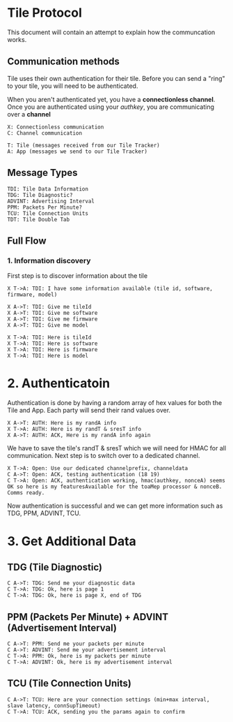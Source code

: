 # Tile Protocol
This document will contain an attempt to explain how the communcation works.

## Communication methods
Tile uses their own authentication for their tile.
Before you can send a "ring" to your tile, you will need to be authenticated.

When you aren't authenticated yet, you have a **connectionless channel**.
Once you are authenticated using your _authkey_, you are communicating over a **channel**

```
X: Connectionless communication
C: Channel communication
```

```
T: Tile (messages received from our Tile Tracker)
A: App (messages we send to our Tile Tracker)
```

## Message Types
```
TDI: Tile Data Information
TDG: Tile Diagnostic?
ADVINT: Advertising Interval
PPM: Packets Per Minute?
TCU: Tile Connection Units
TDT: Tile Double Tab
```

## Full Flow
### 1. Information discovery
First step is to discover information about the tile
```
X T->A: TDI: I have some information available (tile id, software, firmware, model)

X A->T: TDI: Give me tileId
X A->T: TDI: Give me software
X A->T: TDI: Give me firmware
X A->T: TDI: Give me model

X T->A: TDI: Here is tileId
X T->A: TDI: Here is software
X T->A: TDI: Here is firmware
X T->A: TDI: Here is model
```

# 2. Authenticatoin
Authentication is done by having a random array of hex values for both the Tile and App.
Each party will send their rand values over.

```
X A->T: AUTH: Here is my randA info
X T->A: AUTH: Here is my randT & sresT info
X A->T: AUTH: ACK, Here is my randA info again
```

We have to save the tile's randT & sresT which we will need for HMAC for all communication. Next step is to switch over to a dedicated channel.

```
X T->A: Open: Use our dedicated channelprefix, channeldata
C A->T: Open: ACK, testing authentication (18 19)
C T->A: Open: ACK, authentication working, hmac(authkey, nonceA) seems OK so here is my featuresAvailable for the toaMep processor & nonceB. Comms ready.
```

Now authentication is successful and we can get more information such as TDG, PPM, ADVINT, TCU.

# 3. Get Additional Data
## TDG (Tile Diagnostic)
```
C A->T: TDG: Send me your diagnostic data
C T->A: TDG: Ok, here is page 1
C T->A: TDG: Ok, here is page X, end of TDG
```

## PPM (Packets Per Minute) + ADVINT (Advertisement Interval)
```
C A->T: PPM: Send me your packets per minute
C A->T: ADVINT: Send me your advertisement interval
C T->A: PPM: Ok, here is my packets per minute
C T->A: ADVINT: Ok, here is my advertisement interval
```

## TCU (Tile Connection Units)
```
C A->T: TCU: Here are your connection settings (min+max interval, slave latency, connSupTimeout)
C T->A: TCU: ACK, sending you the params again to confirm
```